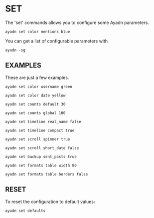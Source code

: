 # SET

The 'set' commands allows you to configure some Ayadn parameters.

`ayadn set color mentions blue`

You can get a list of configurable parameters with 

`ayadn -sg`  

## EXAMPLES

These are just a few examples.  

`ayadn set color username green`

`ayadn set color date yellow`

`ayadn set counts default 30`

`ayadn set counts global 100`

`ayadn set timeline real_name false`

`ayadn set timeline compact true`

`ayadn set scroll spinner true`

`ayadn set scroll short_date false`

`ayadn set backup sent_posts true`

`ayadn set formats table width 80`

`ayadn set formats table borders false`

## RESET

To reset the configuration to default values:

`ayadn set defaults`
